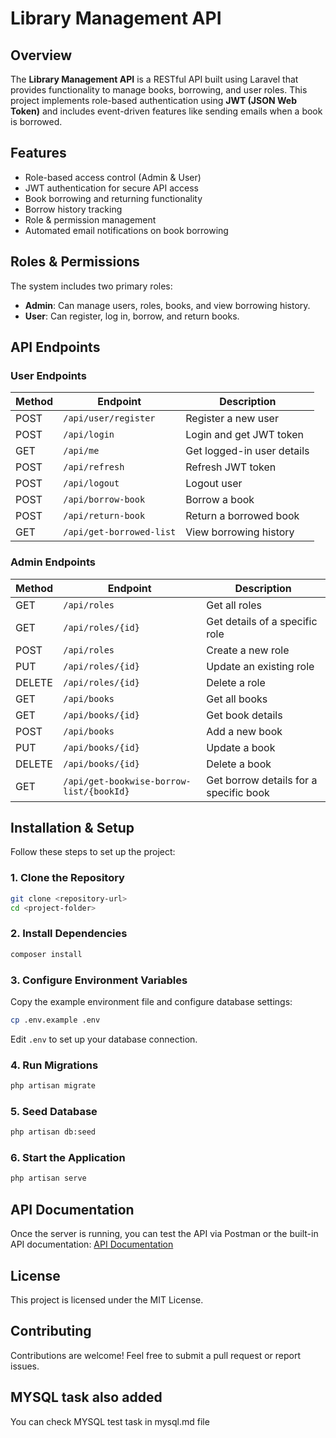 # Library Management API

## Overview
The **Library Management API** is a RESTful API built using Laravel that provides functionality to manage books, borrowing, and user roles. This project implements role-based authentication using **JWT (JSON Web Token)** and includes event-driven features like sending emails when a book is borrowed.

## Features
- Role-based access control (Admin & User)
- JWT authentication for secure API access
- Book borrowing and returning functionality
- Borrow history tracking
- Role & permission management
- Automated email notifications on book borrowing

## Roles & Permissions
The system includes two primary roles:
- **Admin**: Can manage users, roles, books, and view borrowing history.
- **User**: Can register, log in, borrow, and return books.

## API Endpoints

### User Endpoints
| Method | Endpoint | Description |
|--------|-------------|-------------|
| POST   | `/api/user/register` | Register a new user |
| POST   | `/api/login` | Login and get JWT token |
| GET    | `/api/me` | Get logged-in user details |
| POST   | `/api/refresh` | Refresh JWT token |
| POST   | `/api/logout` | Logout user |
| POST   | `/api/borrow-book` | Borrow a book |
| POST   | `/api/return-book` | Return a borrowed book |
| GET    | `/api/get-borrowed-list` | View borrowing history |

### Admin Endpoints
| Method | Endpoint | Description |
|--------|-------------|-------------|
| GET    | `/api/roles` | Get all roles |
| GET    | `/api/roles/{id}` | Get details of a specific role |
| POST   | `/api/roles` | Create a new role |
| PUT    | `/api/roles/{id}` | Update an existing role |
| DELETE | `/api/roles/{id}` | Delete a role |
| GET    | `/api/books` | Get all books |
| GET    | `/api/books/{id}` | Get book details |
| POST   | `/api/books` | Add a new book |
| PUT    | `/api/books/{id}` | Update a book |
| DELETE | `/api/books/{id}` | Delete a book |
| GET    | `/api/get-bookwise-borrow-list/{bookId}` | Get borrow details for a specific book |

## Installation & Setup
Follow these steps to set up the project:

### 1. Clone the Repository
```sh
git clone <repository-url>
cd <project-folder>
```

### 2. Install Dependencies
```sh
composer install
```

### 3. Configure Environment Variables
Copy the example environment file and configure database settings:
```sh
cp .env.example .env
```
Edit `.env` to set up your database connection.

### 4. Run Migrations
```sh
php artisan migrate
```

### 5. Seed Database
```sh
php artisan db:seed
```

### 6. Start the Application
```sh
php artisan serve
```

## API Documentation
Once the server is running, you can test the API via Postman or the built-in API documentation:
[API Documentation](http://127.0.0.1:8000/api/documentation)

## License
This project is licensed under the MIT License.

## Contributing
Contributions are welcome! Feel free to submit a pull request or report issues.

## MYSQL task also added
You can check MYSQL test task in mysql.md file